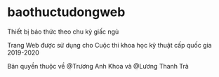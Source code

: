 # baothuctudongweb
Thiết bị báo thức theo chu kỳ giấc ngủ

Trang Web được sử dụng cho Cuộc thi khoa học kỹ thuật cấp quốc gia 2019-2020

Bản quyền thuộc về @Trương Anh Khoa và @Lương Thanh Trà
